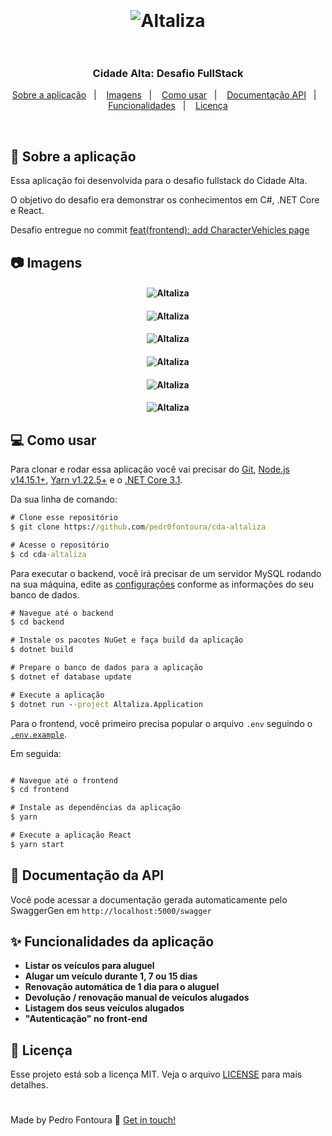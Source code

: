 <h1 align="center">
  <br />
  <br />
  <img alt="Altaliza" src="https://user-images.githubusercontent.com/48810400/130319364-40a51bfe-2037-4bc2-b5d7-8e77f5c511b4.png" />
  <br />
  <br />
</h1>

<h3 align="center">
  Cidade Alta: Desafio FullStack
</h3>

<p align="center">
  <a href="#-sobre-a-aplicação">Sobre a aplicação</a>&nbsp;&nbsp;&nbsp;|&nbsp;&nbsp;&nbsp;
  <a href="#-imagens">Imagens</a>&nbsp;&nbsp;&nbsp;|&nbsp;&nbsp;&nbsp;
  <a href="#-como-usar">Como usar</a>&nbsp;&nbsp;&nbsp;|&nbsp;&nbsp;&nbsp;
  <a href="#-documentação-da-api">Documentação API</a>&nbsp;&nbsp;&nbsp;|&nbsp;&nbsp;&nbsp;
  <a href="#-funcionalidades-da-aplicação">Funcionalidades</a>&nbsp;&nbsp;&nbsp;|&nbsp;&nbsp;&nbsp;
  <a href="#-licença">Licença</a>
</p>

<br />

## 💬 Sobre a aplicação
Essa aplicação foi desenvolvida para o desafio fullstack do Cidade Alta.

O objetivo do desafio era demonstrar os conhecimentos em C#, .NET Core e React.

Desafio entregue no commit [feat(frontend): add CharacterVehicles page](https://github.com/pedr0fontoura/cda-altaliza/tree/e04d2e65b00d5f955edac768621357a5cb969b97)

## 📷 Imagens
<h4 align="center">
  <img alt="Altaliza" src="https://i.imgur.com/rKCaelJ.png" />
</h4>

<h4 align="center">
  <img alt="Altaliza" src="https://i.imgur.com/HrJ5h1P.png" />
</h4>

<h4 align="center">
  <img alt="Altaliza" src="https://i.imgur.com/iWrU61x.png" />
</h4>

<h4 align="center">
  <img alt="Altaliza" src="https://i.imgur.com/0ysWKZX.png" />
</h4>

<h4 align="center">
  <img alt="Altaliza" src="https://i.imgur.com/5QyXuCc.png" />
</h4>

<h4 align="center">
  <img alt="Altaliza" src="https://i.imgur.com/BWTAhSM.png" />
</h4>

## 💻 Como usar
Para clonar e rodar essa aplicação você vai precisar do [Git](https://git-scm.com/), [Node.js v14.15.1+](https://nodejs.org/en/), [Yarn v1.22.5+](https://yarnpkg.com/) e o [.NET Core 3.1](https://dotnet.microsoft.com/download).

Da sua linha de comando:
```cmd
# Clone esse repositório
$ git clone https://github.com/pedr0fontoura/cda-altaliza

# Acesse o repositório
$ cd cda-altaliza
```

Para executar o backend, você irá precisar de um servidor MySQL rodando na sua máquina, edite as [configurações](https://github.com/pedr0fontoura/cda-altaliza/blob/c55affb09f7b3db7ebb90467e1a8727b4f3755e0/backend/Altaliza.Infra/Context/MySqlContext.cs#L13) conforme as informações do seu banco de dados.
```cmd
# Navegue até o backend
$ cd backend

# Instale os pacotes NuGet e faça build da aplicação
$ dotnet build

# Prepare o banco de dados para a aplicação
$ dotnet ef database update

# Execute a aplicação
$ dotnet run --project Altaliza.Application
```

Para o frontend, você primeiro precisa popular o arquivo `.env` seguindo o [`.env.example`](https://github.com/pedr0fontoura/cda-altaliza/blob/main/frontend/.env.example).

Em seguida:
```cmd

# Navegue até o frontend
$ cd frontend

# Instale as dependências da aplicação
$ yarn

# Execute a aplicação React
$ yarn start
```

## 🧰 Documentação da API

Você pode acessar a documentação gerada automaticamente pelo SwaggerGen em `http://localhost:5000/swagger`

## ✨ Funcionalidades da aplicação
- **Listar os veículos para aluguel**
- **Alugar um veículo durante 1, 7 ou 15 dias**
- **Renovação automática de 1 dia para o aluguel**
- **Devolução / renovação manual de veículos alugados**
- **Listagem dos seus veículos alugados**
- **"Autenticação" no front-end**

## 📝 Licença

Esse projeto está sob a licença MIT. Veja o arquivo [LICENSE](LICENSE) para mais detalhes.


<h1></h1>


Made by Pedro Fontoura :wave: [Get in touch!](https://twitter.com/pedr0fontoura)

